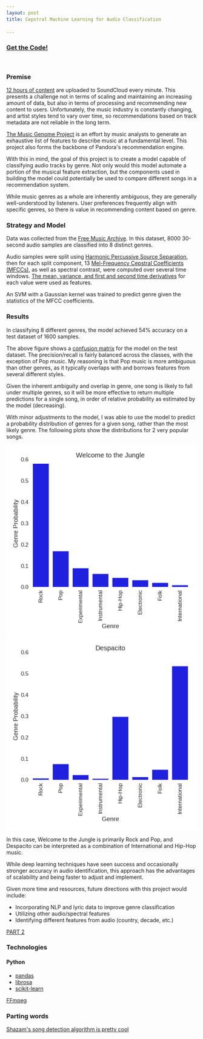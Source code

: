 ```yaml
---
layout: post
title: Cepstral Machine Learning for Audio Classification

---
```


### [Get the Code!](https://github.com/avikejriwal/Music-Genre-Identification)

&nbsp;

### Premise

[12 hours of content](https://www.bloomberg.com/news/features/2015-07-10/can-soundcloud-be-the-facebook-of-music-) are uploaded to SoundCloud every minute.  This presents a challenge not in terms of scaling and maintaining an increasing amount of data, but also in terms of processing and recommending new content to users.  Unfortunately, the music industry is constantly changing, and artist styles tend to vary over time, so recommendations based on track metadata are not reliable in the long term.

[The Music Genome Project](https://en.wikipedia.org/wiki/Music_Genome_Project) is an effort by music analysts to generate an exhaustive list of features to describe music at a fundamental level.  This project also forms the backbone of Pandora's recommendation engine.

With this in mind, the goal of this project is to create a model capable of classifying audio tracks by genre.  Not only would this model automate a portion of the musical feature extraction, but the components used in building the model could potentially be used to compare different songs in a recommendation system.

While music genres as a whole are inherently ambiguous, they are generally well-understood by listeners.  User preferences frequently align with specific genres, so there is value in recommending content based on genre.

### Strategy and Model

Data was collected from the [Free Music Archive](https://github.com/mdeff/fma).  In this dataset, 8000 30-second audio samples are classified into 8 distinct genres.

Audio samples were split using [Harmonic Percussive Source Separation](https://librosa.github.io/librosa_gallery/auto_examples/plot_hprss.html), then for each split component, 13 [Mel-Frequency Cepstral Coefficients (MFCCs)](https://en.wikipedia.org/wiki/Mel-frequency_cepstrum), as well as spectral contrast, were computed over several time windows.  [The mean, variance, and first and second time derivatives](https://arxiv.org/pdf/1703.09179.pdf) for each value were used as features.

An SVM with a Gaussian kernel was trained to predict genre given the statistics of the MFCC coefficients.

### Results

In classifying 8 different genres, the model achieved 54% accuracy on a test dataset of 1600 samples.

<body>
	<div id="container"></div>
  <script src="https://d3js.org/d3.v3.js"></script>
  <script src="../d3/matrix.js"></script>

  <script>
  	var confusionMatrix = [
		  [ 0.54,  0.08,  0.01,  0.08,  0.07,  0.03,  0.08,  0.02],
			[ 0.06,  0.52,  0.05,  0.06,  0.12,  0.06,  0.11,  0.06],
			[ 0.02,  0.03,  0.64,  0.02,  0.07,  0.08,  0.11,  0.04],
			[ 0.19,  0.04,  0.  ,  0.63,  0.03,  0.03,  0.08,  0.04],
			[ 0.06,  0.14,  0.09,  0.01,  0.57,  0.01,  0.08,  0.06],
			[ 0.05,  0.04,  0.09,  0.1 ,  0.02,  0.71,  0.07,  0.05],
			[ 0.08,  0.12,  0.08,  0.07,  0.06,  0.06,  0.36,  0.12],
			[ 0.01,  0.04,  0.05,  0.02,  0.05,  0.03,  0.12,  0.59]
  	];

  	var labels = ['Electronic',	'Experimental',	'Folk',	'Hip-Hop',	'Instrumental',	'International',	'Pop',	'Rock'];

  	Matrix({
  		container : '#container',
  		data      : confusionMatrix,
  		labels    : labels
  	});
  </script>
</body>

The above figure shows a [confusion matrix](https://github.com/tarobjtu/matrix) for the model on the test dataset.  The precision/recall is fairly balanced across the classes, with the exception of Pop music.  My reasoning is that Pop music is more ambiguous than other genres, as it typically overlaps with and borrows features from several different styles.

Given the inherent ambiguity and overlap in genre, one song is likely to fall under multiple genres, so it will be more effective to return multiple predictions for a single song, in order of relative probability as estimated by the model (decreasing).

With minor adjustments to the model, I was able to use the model to predict a probability distribution of genres for a given song, rather than the most likely genre.  The following plots show the distributions for 2 very popular songs.

<img src='/img/WTTJ.png'>  

<img src='/img/Despacito.png'>

In this case, Welcome to the Jungle is primarily Rock and Pop, and Despacito can be interpreted as a combination of International and Hip-Hop music.

While deep learning techniques have seen success and occasionally stronger accuracy in audio identification, this approach has the advantages of scalability and being faster to adjust and implement.

Given more time and resources, future directions with this project would include:
- Incorporating NLP and lyric data to improve genre classification
- Utilizing other audio/spectral features
- Identifying different features from audio (country, decade, etc.)

[PART 2](https://avikejriwal.github.io/Audio-Classification,-Continued/)

### Technologies

#### Python
- [pandas](http://pandas.pydata.org/)
- [librosa](https://github.com/librosa/librosa)
- [scikit-learn](https://github.com/scikit-learn/scikit-learn)  

[FFmpeg](https://www.ffmpeg.org/)

### Parting words

[Shazam's song detection algorithm is pretty cool](http://gizmodo.com/5647458/how-shazam-works-to-identify-nearly-every-song-you-throw-at-it)

